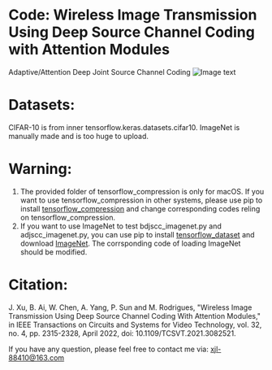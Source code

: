 # Code: Wireless Image Transmission Using Deep Source Channel Coding with Attention Modules
Adaptive/Attention Deep Joint Source Channel Coding
![Image text](https://github.com/alexxu1988/ADJSCC/tree/main/pics/AF_Module.png)
# Datasets:
CIFAR-10 is from inner tensorflow.keras.datasets.cifar10.
ImageNet is manually made and is too huge to upload.

# Warning:
1. The provided folder of tensorflow_compression is only for macOS. If you want to use tensorflow_compression in other systems, please use pip to install [tensorflow_compression](https://github.com/tensorflow/compression) and change corresponding codes reling on tensorflow_compression.
2. If you want to use ImageNet to test bdjscc_imagenet.py and adjscc_imagenet.py, you can use pip to install [tensorflow_dataset](https://www.tensorflow.org/datasets?hl=zh-cn) and download [ImageNet](https://www.tensorflow.org/datasets/catalog/imagenet2012?hl=zh-cn). The corrsponding code of loading ImageNet should be modified.

# Citation:
J. Xu, B. Ai, W. Chen, A. Yang, P. Sun and M. Rodrigues, "Wireless Image Transmission Using Deep Source Channel Coding With Attention Modules," in IEEE Transactions on Circuits and Systems for Video Technology, vol. 32, no. 4, pp. 2315-2328, April 2022, doi: 10.1109/TCSVT.2021.3082521.

If you have any question, please feel free to contact me via: xjl-88410@163.com
